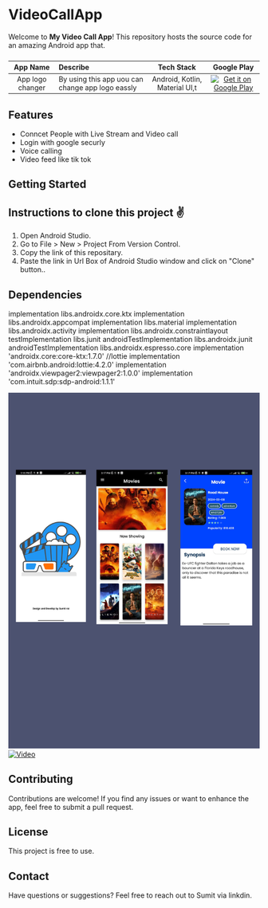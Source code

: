 # VideoCallApp

Welcome to **My Video Call App**! This repository hosts the source code for an amazing Android app that.


###  
App Name                   | Describe                  | Tech Stack             | Google Play 
:------------------------: | :------------------------ | :------------------------: | :------------------------: 
App logo changer | By using this app uou can change app logo eassly | Android, Kotlin,  Material UI,t | [![Get it on Google Play](https://firebasestorage.googleapis.com/v0/b/snapchat-f2264.appspot.com/o/T9HnFlW.png?alt=media&token=b46055e4-3b02-424f-9e88-862543831a8b)](https://play.google.com/store/apps/details?id=com.angel.snapchat)

## Features

- Conncet People with Live Stream and Video call
- Login with google securly
- Voice calling
- Video feed like tik tok

## Getting Started


## Instructions to clone this project ✌
1. Open Android Studio.
2. Go to File > New > Project From Version Control.
3. Copy the link of this repositary.
4. Paste the link in Url Box of Android Studio window and click on "Clone" button..

## Dependencies

implementation libs.androidx.core.ktx
    implementation libs.androidx.appcompat
    implementation libs.material
    implementation libs.androidx.activity
    implementation libs.androidx.constraintlayout
    testImplementation libs.junit
    androidTestImplementation libs.androidx.junit
    androidTestImplementation libs.androidx.espresso.core
    implementation 'androidx.core:core-ktx:1.7.0'
//lottie
    implementation 'com.airbnb.android:lottie:4.2.0'
    implementation 'androidx.viewpager2:viewpager2:1.0.0'
    implementation 'com.intuit.sdp:sdp-android:1.1.1'

![GitHub Cards Preview](https://github.com/sumit2607/MovieAppWithMvvm/blob/master/my.png)
[![Video](https://media1.giphy.com/media/WFmjWifrj9DJ50YaXj/giphy.gif?cid=6c09b952b3ef2d1b4axosobnuz99n7vcpr08zksixy2y3vei&ep=v1_internal_gif_by_id&rid=giphy.gif&ct=g)](https://www.youtube.com/watch?v=IBehkPiW40s&ab_channel=AndroidCoder)


## Contributing

Contributions are welcome! If you find any issues or want to enhance the app, feel free to submit a pull request.

## License

This project is free to use.

## Contact

Have questions or suggestions? Feel free to reach out to Sumit  via linkdin.
